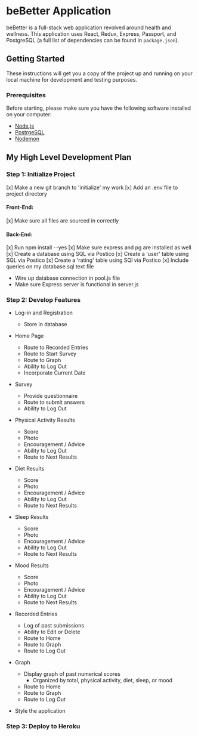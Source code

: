 
# beBetter Application
beBetter is a full-stack web application revolved around health and wellness. This application uses React, Redux, Express, Passport, and PostgreSQL (a full list of dependencies can be found in `package.json`).

## Getting Started
These instructions will get you a copy of the project up and running on your local machine for development and testing purposes.

### Prerequisites
Before starting, please make sure you have the following software installed on your computer:

- [Node.js](https://nodejs.org/en/)
- [PostrgeSQL](https://www.postgresql.org/)
- [Nodemon](https://nodemon.io/)


## My High Level Development Plan
### Step 1: Initialize Project
  [x] Make a new git branch to 'initialize' my work
  [x] Add an .env file to project directory

#### Front-End:
  [x] Make sure all files are sourced in correctly

#### Back-End:
  [x] Run npm install --yes
  [x] Make sure express and pg are installed as well
  [x] Create a database using SQL via Postico
  [x] Create a 'user' table using SQL via Postico
  [x] Create a 'rating' table using SQl via Postico
  [x] Include queries on my database.sql text file
  * Wire up database connection in pool.js file
  * Make sure Express server is functional in server.js

### Step 2: Develop Features
  * Log-in and Registration
    * Store in database

  * Home Page
    * Route to Recorded Entries
    * Route to Start Survey
    * Route to Graph
    * Ability to Log Out
    * Incorporate Current Date

  * Survey
    * Provide questionnaire
    * Route to submit answers
    * Ability to Log Out

  * Physical Activity Results
    * Score
    * Photo
    * Encouragement / Advice
    * Ability to Log Out
    * Route to Next Results

  * Diet Results
    * Score
    * Photo
    * Encouragement / Advice
    * Ability to Log Out
    * Route to Next Results

  * Sleep Results
    * Score
    * Photo
    * Encouragement / Advice
    * Ability to Log Out
    * Route to Next Results

  * Mood Results
    * Score
    * Photo
    * Encouragement / Advice
    * Ability to Log Out
    * Route to Next Results

  * Recorded Entries
    * Log of past submissions
    * Ability to Edit or Delete
    * Route to Home
    * Route to Graph
    * Route to Log Out

  * Graph
    * Display graph of past numerical scores
      * Organized by total, physical activity, diet, sleep, or mood
    * Route to Home
    * Route to Graph
    * Route to Log Out

  * Style the application

### Step 3: Deploy to Heroku
